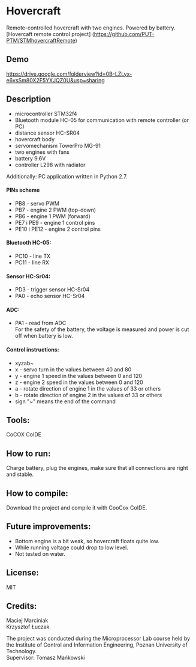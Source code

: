 # Hovercraft
Remote-controlled hovercraft with two engines. Powered by battery.<br />
[Hovercaft remote control project] (https://github.com/PUT-PTM/STMhovercraftRemote)

## Demo
https://drive.google.com/folderview?id=0B-LZLyx-e6vsSm80X2F5YXJQZ0U&usp=sharing

## Description
- microcontroller STM32f4
- Bluetooth module HC-05 for communication with remote controller (or PC)
- distance sensor HC-SR04
- hovercraft body
- servomechanism TowerPro MG-91
- two engines with fans
- battery 9.6V
- controller L298 with radiator

Additionally: PC application written in Python 2.7.

#### PINs scheme
- PB8 - servo PWM 
- PB7 - engine 2 PWM (top-down)
- PB6 - engine 1 PWM (forward)
- PE7 i PE9 - engine 1 control pins
- PE10 i PE12 - engine 2 control pins

#### Bluetooth HC-05:
- PC10 - line TX
- PC11 - line RX

#### Sensor HC-Sr04:
- PD3 - trigger sensor HC-Sr04
- PA0 - echo sensor HC-Sr04

#### ADC:
- PA1 - read from ADC<br />
For the safety of the battery, the voltage is measured and power is cut off when battery is low.

#### Control instructions:
- xyzab~
- x - servo turn in the values between 40 and 80
- y - engine 1 speed in the values between 0 and 120
- z - engine 2 speed in the values between 0 and 120
- a - rotate direction of engine 1 in the values of 33 or others
- b - rotate direction of engine 2 in the values of 33 or others
- sign "~" means the end of the command

## Tools:

CoCOX CoIDE

## How to run:

Charge battery, plug the engines, make sure that all connections are right and stable.

## How to compile:

Download the project and compile it with CooCox CoIDE.

## Future improvements:

- Bottom engine is a bit weak, so hovercraft floats quite low.
- While running voltage could drop to low level.
- Not tested on water.

## License:

MIT

## Credits:

Maciej Marciniak<br />
Krzysztof Łuczak

The project was conducted during the Microprocessor Lab course held by the Institute of Control and Information Engineering, Poznan University of Technology.<br />
Supervisor: Tomasz Mańkowski
